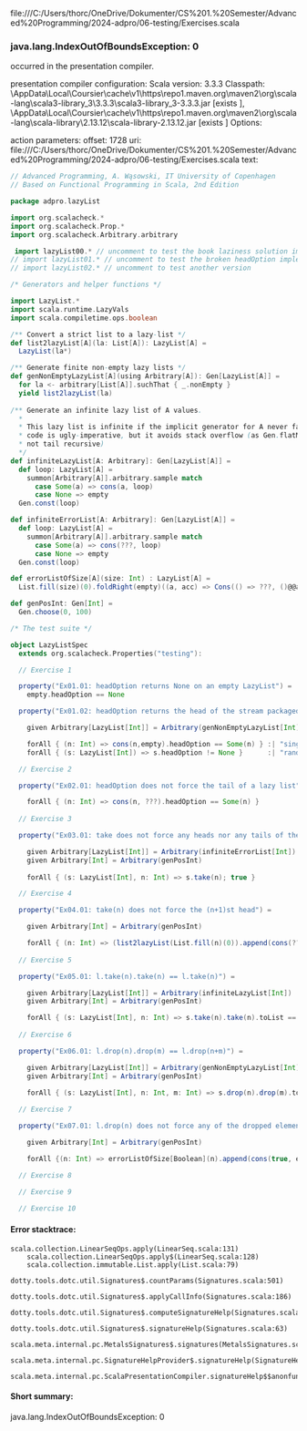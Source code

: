 file:///C:/Users/thorc/OneDrive/Dokumenter/CS%201.%20Semester/Advanced%20Programming/2024-adpro/06-testing/Exercises.scala
### java.lang.IndexOutOfBoundsException: 0

occurred in the presentation compiler.

presentation compiler configuration:
Scala version: 3.3.3
Classpath:
<HOME>\AppData\Local\Coursier\cache\v1\https\repo1.maven.org\maven2\org\scala-lang\scala3-library_3\3.3.3\scala3-library_3-3.3.3.jar [exists ], <HOME>\AppData\Local\Coursier\cache\v1\https\repo1.maven.org\maven2\org\scala-lang\scala-library\2.13.12\scala-library-2.13.12.jar [exists ]
Options:



action parameters:
offset: 1728
uri: file:///C:/Users/thorc/OneDrive/Dokumenter/CS%201.%20Semester/Advanced%20Programming/2024-adpro/06-testing/Exercises.scala
text:
```scala
// Advanced Programming, A. Wąsowski, IT University of Copenhagen
// Based on Functional Programming in Scala, 2nd Edition

package adpro.lazyList

import org.scalacheck.*
import org.scalacheck.Prop.*
import org.scalacheck.Arbitrary.arbitrary

 import lazyList00.* // uncomment to test the book laziness solution implementation
// import lazyList01.* // uncomment to test the broken headOption implementation
// import lazyList02.* // uncomment to test another version

/* Generators and helper functions */

import LazyList.*
import scala.runtime.LazyVals
import scala.compiletime.ops.boolean

/** Convert a strict list to a lazy-list */
def list2lazyList[A](la: List[A]): LazyList[A] = 
  LazyList(la*)

/** Generate finite non-empty lazy lists */
def genNonEmptyLazyList[A](using Arbitrary[A]): Gen[LazyList[A]] =
  for la <- arbitrary[List[A]].suchThat { _.nonEmpty }
  yield list2lazyList(la)
  
/** Generate an infinite lazy list of A values.
  *
  * This lazy list is infinite if the implicit generator for A never fails. The
  * code is ugly-imperative, but it avoids stack overflow (as Gen.flatMap is
  * not tail recursive)
  */
def infiniteLazyList[A: Arbitrary]: Gen[LazyList[A]] =
  def loop: LazyList[A] =
    summon[Arbitrary[A]].arbitrary.sample match
      case Some(a) => cons(a, loop)
      case None => empty
  Gen.const(loop)

def infiniteErrorList[A: Arbitrary]: Gen[LazyList[A]] =
  def loop: LazyList[A] =
    summon[Arbitrary[A]].arbitrary.sample match
      case Some(a) => cons(???, loop)
      case None => empty
  Gen.const(loop)

def errorListOfSize[A](size: Int) : LazyList[A] = 
  List.fill(size)(0).foldRight(empty)((a, acc) => Cons(() => ???, ()@@acc))

def genPosInt: Gen[Int] = 
  Gen.choose(0, 100)

/* The test suite */

object LazyListSpec 
  extends org.scalacheck.Properties("testing"):

  // Exercise 1

  property("Ex01.01: headOption returns None on an empty LazyList") = 
    empty.headOption == None

  property("Ex01.02: headOption returns the head of the stream packaged in Some") =

    given Arbitrary[LazyList[Int]] = Arbitrary(genNonEmptyLazyList[Int])

    forAll { (n: Int) => cons(n,empty).headOption == Some(n) } :| "singleton" &&
    forAll { (s: LazyList[Int]) => s.headOption != None }      :| "random" 

  // Exercise 2

  property("Ex02.01: headOption does not force the tail of a lazy list") =

    forAll { (n: Int) => cons(n, ???).headOption == Some(n) }
  
  // Exercise 3

  property("Ex03.01: take does not force any heads nor any tails of the lazy list") =

    given Arbitrary[LazyList[Int]] = Arbitrary(infiniteErrorList[Int])
    given Arbitrary[Int] = Arbitrary(genPosInt)
  
    forAll { (s: LazyList[Int], n: Int) => s.take(n); true }

  // Exercise 4

  property("Ex04.01: take(n) does not force the (n+1)st head") = 

    given Arbitrary[Int] = Arbitrary(genPosInt)

    forAll { (n: Int) => (list2lazyList(List.fill(n)(0)).append(cons(???, empty))).take(n); true}
  
  // Exercise 5

  property("Ex05.01: l.take(n).take(n) == l.take(n)") =

    given Arbitrary[LazyList[Int]] = Arbitrary(infiniteLazyList[Int])
    given Arbitrary[Int] = Arbitrary(genPosInt)

    forAll { (s: LazyList[Int], n: Int) => s.take(n).take(n).toList == s.take(n).toList }
  
  // Exercise 6

  property("Ex06.01: l.drop(n).drop(m) == l.drop(n+m)") =

    given Arbitrary[LazyList[Int]] = Arbitrary(genNonEmptyLazyList[Int])
    given Arbitrary[Int] = Arbitrary(genPosInt)

    forAll { (s: LazyList[Int], n: Int, m: Int) => s.drop(n).drop(m).toList == s.drop(n + m).toList }
  
  // Exercise 7

  property("Ex07.01: l.drop(n) does not force any of the dropped elements") =

    given Arbitrary[Int] = Arbitrary(genPosInt)

    forAll {(n: Int) => errorListOfSize[Boolean](n).append(cons(true, empty)).headOption.get}

  // Exercise 8

  // Exercise 9
 
  // Exercise 10


```



#### Error stacktrace:

```
scala.collection.LinearSeqOps.apply(LinearSeq.scala:131)
	scala.collection.LinearSeqOps.apply$(LinearSeq.scala:128)
	scala.collection.immutable.List.apply(List.scala:79)
	dotty.tools.dotc.util.Signatures$.countParams(Signatures.scala:501)
	dotty.tools.dotc.util.Signatures$.applyCallInfo(Signatures.scala:186)
	dotty.tools.dotc.util.Signatures$.computeSignatureHelp(Signatures.scala:94)
	dotty.tools.dotc.util.Signatures$.signatureHelp(Signatures.scala:63)
	scala.meta.internal.pc.MetalsSignatures$.signatures(MetalsSignatures.scala:17)
	scala.meta.internal.pc.SignatureHelpProvider$.signatureHelp(SignatureHelpProvider.scala:51)
	scala.meta.internal.pc.ScalaPresentationCompiler.signatureHelp$$anonfun$1(ScalaPresentationCompiler.scala:435)
```
#### Short summary: 

java.lang.IndexOutOfBoundsException: 0